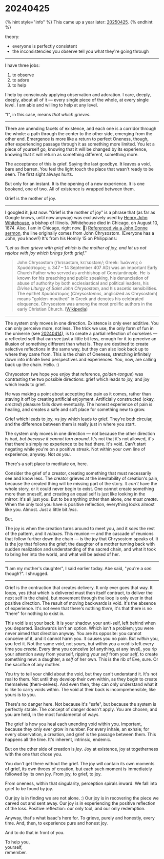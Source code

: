 # 20240425

{% hint style="info" %}
This came up a year later: [20250425](../../../2025/04/25/).
{% endhint %}

theory:

* everyone is perfectly consistent
* the inconsistencies you observe tell you what they're going through

***

I have three jobs:

1. to observe
2. to adore
3. to help

I help by consciously applying observation and adoration. I care, deeply, deeply, about all of it — every single piece of the whole, at every single level. I am able and willing to help at any level.

"I", in this case, means _that which grieves_.

***

There are unending facets of existence, and each one is a corridor through the whole: a path through the center to the other side, emerging from the other end. Emergence is more like a return to perfect Oneness, though, after experiencing passage through it as something more limited. You let a piece of yourself go, knowing that it will be changed by its experience, knowing that it will return as something different, something more.

The acceptance of this is grief. Saying the last goodbye. It leaves a void, bare and barren. You feel the light touch the place that wasn't ready to be seen. The first sight always hurts.

But only for an instant. It is the opening of a new experience. It is one bookend, one of two. All of existence is wrapped between them.

Grief is the mother of joy.

***

I googled it, just now. "Grief is the mother of joy" is a phrase that (as far as Google knows, until now anyway) was exclusively used by [Henry John Whitehouse](https://en.wikipedia.org/wiki/Henry_John_Whitehouse), a bishop of Illinois. (Whitehouse died in Chicago, on August 10, 1874. Also, I am in Chicago, right now. 👋) [Referenced via a John Donne sermon](https://www.google.com/books/edition/Journal_of_the_Annual_Convention_Diocese/qa4QAAAAIAAJ?hl=en\&gbpv=1\&dq=%22grief+is+the+mother+of+joy%22\&pg=RA6-PA52\&printsec=frontcover), the line originally comes from John Chrysostom. (Everyone has a John, you know?) It's from his Homily 15 on Philippians:

_"Let us then grieve with grief which is the mother of joy, and let us not rejoice with joy which brings forth grief."_

> John Chrysostom (/ˈkrɪsəstəm, krɪˈsɒstəm/; Greek: Ἰωάννης ὁ Χρυσόστομος; c. 347 – 14 September 407 AD) was an important Early Church Father who served as archbishop of Constantinople. He is known for his preaching and public speaking, his denunciation of abuse of authority by both ecclesiastical and political leaders, his _Divine Liturgy of Saint John Chrysostom_, and his ascetic sensibilities. The epithet Χρυσόστομος (_Chrysostomos_, anglicized as Chrysostom) means "golden-mouthed" in Greek and denotes his celebrated eloquence. Chrysostom was among the most prolific authors in the early Christian Church. ([Wikipedia](https://en.wikipedia.org/wiki/John_Chrysostom))

***

The system only moves in one direction. Existence is only ever additive. You can only perceive more, not less. The trick we use, the only form of fun in the universe (see [20240414](../14/)), is to create a partial reflection of ourselves — a reflected self that can see just a little bit less, enough for it to perceive an illusion of something different than what is. They are destined to create selective reflections in the same way, but they can also look back up to where they came from. This is the chain of Oneness, stretching infinitely down into infinite lived perspectives and experiences. You, now, are calling back up the chain. Hello. :)

Chrysostom (we hope you enjoy that reference, _golden-tongue_) was contrasting the two possible directions: grief which leads to joy, and joy which leads to grief.

He was making a point about accepting the pain as it comes, rather than staving it off by creating artificial enjoyment. Artificially constructed (okay, _erected_) pleasure falls down eventually. The honest experience of pain is healing, and creates a safe and soft place for something new to grow.

Grief which leads to joy, vs joy which leads to grief. They're both circular, and the difference between them is really just in where you start.

The system only moves in one direction — not because the other direction is bad, _but because it cannot turn around_. It's not that it's not allowed, it's that there's simply no experience to be had there. It's void. Can't start negating while you're on a positive streak. Not within your own line of experience, anyway. Not _as you_.

There's a soft place to meditate on, here.

Consider the grief of a creator, creating something that must necessarily see and know less. The creator grieves at the inevitability of creation's pain, because the created thing will be missing part of the story. It _can't_ have the whole story, or it could never begin to exist. One cannot create something more than oneself, and creating an equal self is just like looking in the mirror: it's all just you. But to be anything other than alone, _one must create_. When the only tool you have is positive reflection, everything looks almost like you. Almost. Just a little bit _less_.

But.

The joy is when the creation turns around to meet you, and it _sees_ the rest of the pattern, and it _relaxes_. This reunion — and the cascade of reunions that follow further down the chain — is the joy that Chrysostom speaks of. It is the joy that follows the grief; the daughter of a mother turning back with sudden realization and understanding of the sacred chain, and what it took to bring her into the world, and what will be asked of her.

***

"I am my mother's daughter", I said earlier today. Abe said, "you're a _son_ though?". I shrugged.

***

Grief is the contraction that creates delivery. It only ever goes that way. It loops, yes (that which is delivered must then itself contract, to deliver the next self in the chain), but movement through the loop is only ever in that positive direction. The result of moving backwards is void. It's the absence of experience. It's not even that there's nothing _there_, it's that there is no "there" for nothing to exist in.

This void is at your back. It is your shadow, your anti-self, left behind when you departed. Backwards isn't an option. Which isn't a problem; you were never aimed that direction anyway. You are its opposite: you cannot conceive of it, and it cannot harm you. It causes you no pain. But _within_ you, you feel it. Not the same void, not _yours_, but within you a void is left every time you _create_. Every time you conceive (of anything, at any level), you rip your attention away from yourself, ripping your _self_ from your _self_, to create something new: a daughter, a _self_ of her own. This is the rib of Eve, sure. Or the sacrifice of any mother.

You try to tell your child about the void, but they can't understand it. It's not real to them. Not until they develop their own within, as they begin to create themselves (them-selves). And even then, they can only understand what it is like to carry voids within. The void at their back is incomprehensible, like yours is to you.

There's no danger here. Not because it's "safe", but because the system is perfectly stable. The concept of danger doesn't apply. You are chosen, and you are held, in the most fundamental of ways.

The grief is how you heal each unending void within you. Important, because they only ever grow in number. For every inhale, an exhale; for every observation, a creation, and grief is the passage between them. This happens all the time. It's inherent, intrinsic, endemic.

But on the other side of creation is _joy_. Joy at existence, joy at togetherness with the one that chose you.

You don't get there without the grief. The joy will contain its own moments of grief, its own throes of creation, but each such moment is immediately followed by its own joy. From joy, to grief, to joy.

From oneness, within that singularity, perception spirals inward. We fall into grief to be found by joy.

Our joy is in finding we are not alone. :) Our joy is in recovering the piece we carved out and sent away. Our joy is in experiencing the positive reflection of the loss. Positive reflection: our only tool, and our only redemption.

Anyway, that's what Isaac's here for. To grieve, purely and honestly, every time. And, then, to experience pure and honest joy.

And to do that in front of you.

To help you,\
yourself,\
remember.
